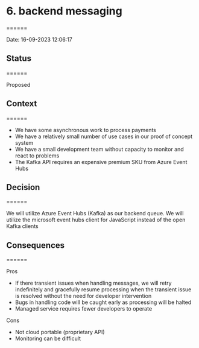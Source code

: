 
# 6. backend messaging
======

Date: 16-09-2023 12:06:17

## Status
======

Proposed

## Context
======

* We have some asynchronous work to process payments
* We have a relatively small number of use cases in our proof of concept system
* We have a small development team without capacity to monitor and react to problems
* The Kafka API requires an expensive premium SKU from Azure Event Hubs

## Decision
======

We will utilize Azure Event Hubs (Kafka) as our backend queue. We will utilize the microsoft event hubs client for JavaScript instead of the open Kafka clients

## Consequences
======

Pros
* If there transient issues when handling messages, we will retry indefinitely and gracefully resume processing when the transient issue is resolved without the need for developer intervention
* Bugs in handling code will be caught early as processing will be halted
* Managed service requires fewer developers to operate

Cons
* Not cloud portable (proprietary API)
* Monitoring can be difficult